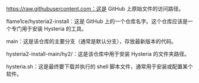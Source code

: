 https://raw.githubusercontent.com：这是 GitHub 上原始文件的访问路径。

flame1ce/hysteria2-install：这是 GitHub 上的一个仓库名字。这个仓库应该是一个专门用于安装 Hysteria 的工具。

main：这是该仓库的主要分支（通常是默认分支），存放最新版本的代码。

hysteria2-install-main/hy2/：这是该仓库中用于安装 Hysteria 的文件夹路径。

hysteria.sh：这是最终要下载并执行的 shell 脚本文件，通常用于安装或配置某个软件。
